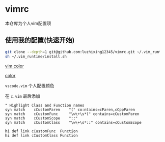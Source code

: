 # vimrc

本仓库为个人vim配置项

## 使用我的配置(快速开始)

```bash
git clone --depth=1 git@github.com:luzhixing12345/vimrc.git ~/.vim_runtime
sh ~/.vim_runtime/install.sh
```

[vim color](https://vim.fandom.com/wiki/Xterm256_color_names_for_console_Vim)

[color](https://www.ditig.com/256-colors-cheat-sheet)

`vscode.vim` 个人配置颜色

在 `c.vim` 最后添加

```vim
" Highlight Class and Function names
syn match    cCustomParen    "(" co:ntains=cParen,cCppParen
syn match    cCustomFunc     "\w\+\s*(" contains=cCustomParen
syn match    cCustomScope    "::"
syn match    cCustomClass    "\w\+\s*::" contains=cCustomScope

hi def link cCustomFunc  Function
hi def link cCustomClass Function
```